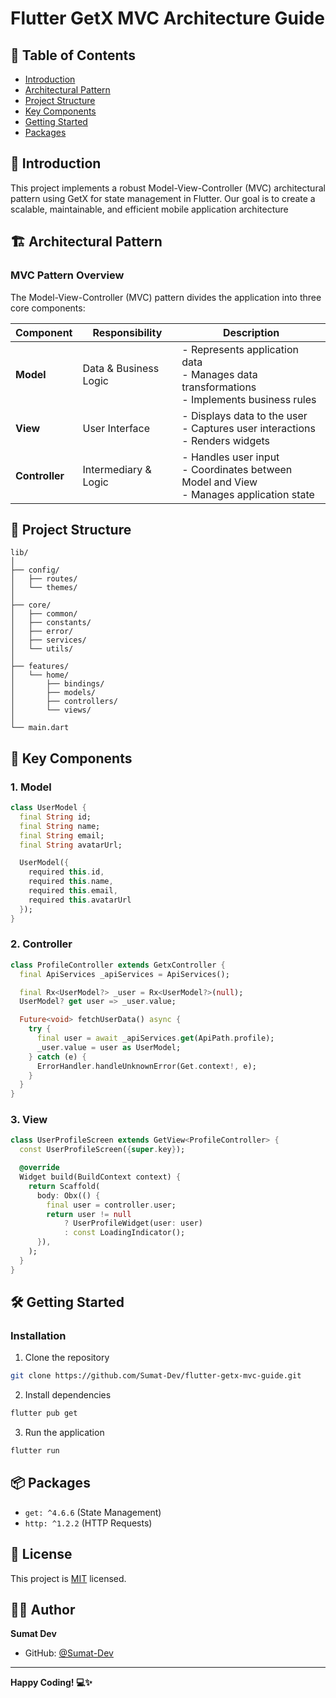 # Flutter GetX MVC Architecture Guide

## 📖 Table of Contents
- [Introduction](#introduction)
- [Architectural Pattern](#architectural-pattern)
- [Project Structure](#project-structure)
- [Key Components](#key-components)
- [Getting Started](#getting-started)
- [Packages](#packages)

## 🚀 Introduction

This project implements a robust Model-View-Controller (MVC) architectural pattern using GetX for state management in Flutter. Our goal is to create a scalable, maintainable, and efficient mobile application architecture

## 🏗 Architectural Pattern

### MVC Pattern Overview

The Model-View-Controller (MVC) pattern divides the application into three core components:

| Component | Responsibility | Description |
|-----------|----------------|-------------|
| **Model** | Data & Business Logic | - Represents application data<br>- Manages data transformations<br>- Implements business rules |
| **View** | User Interface | - Displays data to the user<br>- Captures user interactions<br>- Renders widgets |
| **Controller** | Intermediary & Logic | - Handles user input<br>- Coordinates between Model and View<br>- Manages application state |

## 📂 Project Structure
```
lib/
│
├── config/
│   ├── routes/
│   └── themes/
│
├── core/
│   ├── common/
│   ├── constants/
│   ├── error/
│   ├── services/
│   └── utils/
│
├── features/
│   └── home/
│       ├── bindings/
│       ├── models/
│       ├── controllers/
│       └── views/
│
└── main.dart
```

## 🧩 Key Components

### 1. Model
```dart
class UserModel {
  final String id;
  final String name;
  final String email;
  final String avatarUrl;

  UserModel({
    required this.id,
    required this.name,
    required this.email,
    required this.avatarUrl
  });
}
```

### 2. Controller
```dart
class ProfileController extends GetxController {
  final ApiServices _apiServices = ApiServices();

  final Rx<UserModel?> _user = Rx<UserModel?>(null);
  UserModel? get user => _user.value;

  Future<void> fetchUserData() async {
    try {
      final user = await _apiServices.get(ApiPath.profile);
      _user.value = user as UserModel;
    } catch (e) {
      ErrorHandler.handleUnknownError(Get.context!, e);
    }
  }
}

```

### 3. View
```dart
class UserProfileScreen extends GetView<ProfileController> {
  const UserProfileScreen({super.key});

  @override
  Widget build(BuildContext context) {
    return Scaffold(
      body: Obx(() {
        final user = controller.user;
        return user != null
            ? UserProfileWidget(user: user)
            : const LoadingIndicator();
      }),
    );
  }
}
```

## 🛠️ Getting Started

### Installation

1. Clone the repository
```bash
git clone https://github.com/Sumat-Dev/flutter-getx-mvc-guide.git
```

2. Install dependencies
```bash
flutter pub get
```

3. Run the application
```bash
flutter run
```

## 📦 Packages
- `get: ^4.6.6` (State Management)
- `http: ^1.2.2` (HTTP Requests)

## 📝 License
This project is [MIT](https://choosealicense.com/licenses/mit/) licensed.

## 👨‍💻 Author
**Sumat Dev**
- GitHub: [@Sumat-Dev](https://github.com/Sumat-Dev)

---

**Happy Coding! 💻✨**
